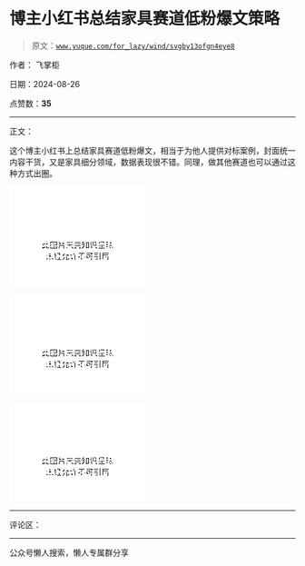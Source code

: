 # 博主小红书总结家具赛道低粉爆文策略

> 原文：[`www.yuque.com/for_lazy/wind/svgby13ofgn4eye8`](https://www.yuque.com/for_lazy/wind/svgby13ofgn4eye8)

作者： 飞掌柜

日期：2024-08-26

点赞数：**35**

* * *

正文：

这个博主小红书上总结家具赛道低粉爆文，相当于为他人提供对标案例，封面统一内容干货，又是家具细分领域，数据表现很不错。同理，做其他赛道也可以通过这种方式出圈。

![](img/04877df9f6a315531c13cce0cf3fcc91.png "None")

![](img/c87a6e077f59cd0266e3489a9bcc28a6.png "None")

![](img/2d3e4ad8b1500d2f325ea0e89f4b772f.png "None")

* * *

评论区：

* * *

公众号懒人搜索，懒人专属群分享